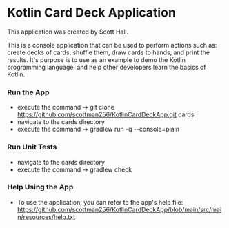 # Kotlin Card Deck Application 
This application was created by Scott Hall.

This is a console application that can be used to perform actions such as: create decks of cards, shuffle them, draw cards to hands, and print the results. 
It's purpose is to use as an example to demo the Kotlin programming language, and help other developers learn the basics of Kotlin. 

### Run the App
* execute the command -> git clone https://github.com/scottman256/KotlinCardDeckApp.git cards
* navigate to the cards directory
* execute the command -> gradlew run -q --console=plain

### Run Unit Tests
* navigate to the cards directory
* execute the command -> gradlew check

### Help Using the App
* To use the application, you can refer to the app's help file: https://github.com/scottman256/KotlinCardDeckApp/blob/main/src/main/resources/help.txt

